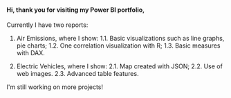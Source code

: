 #### Hi, thank you for visiting my Power BI portfolio,

Currently I have two reports:

1. Air Emissions, where I show:
                                1.1. Basic visualizations such as line graphs, pie charts;
   1.2. One correlation visualization with R;
   1.3. Basic measures with DAX.
   
5. Electric Vehicles, where I show:
   2.1. Map created with JSON;
   2.2. Use of web images.
   2.3. Advanced table features.

I'm still working on more projects!
